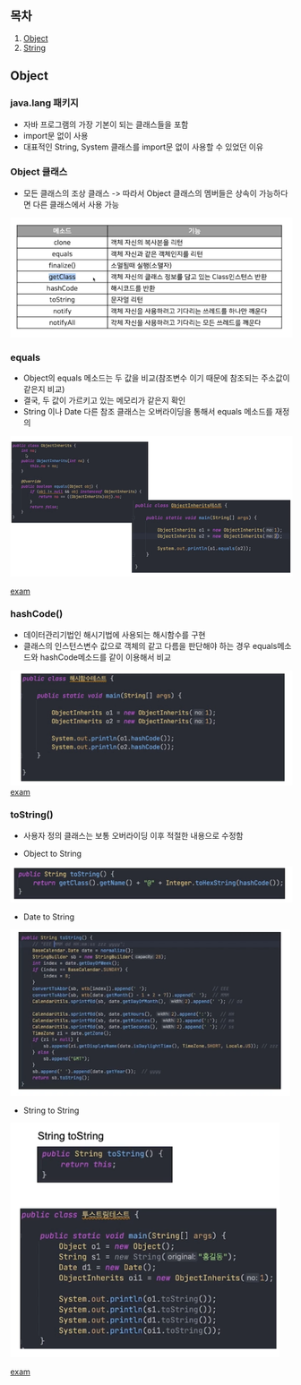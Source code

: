 ## 목차
1. [Object](#object)
2. [String](#string)

## Object 

### java.lang 패키지
- 자바 프로그램의 가장 기본이 되는 클래스들을 포함
- import문 없이 사용
- 대표적인 String, System 클래스를 import문 없이 사용할 수 있었던 이유

### Object 클래스
- 모든 클래스의 조상 클래스 -> 따라서 Object 클래스의 멤버들은 상속이 가능하다면 다른 클래스에서 사용 가능

![](img/2022-05-02-05-11-27.png)

### equals
- Object의 equals 메소드는 두 값을 비교(참조변수 이기 때문에 참조되는 주소값이 같은지 비교)
- 결국, 두 값이 가르키고 있는 메모리가 같은지 확인
- String 이나 Date 다른 참조 클래스는 오버라이딩을 통해서 equals 메소드를 재정의

![](img/2022-05-02-05-12-46.png)

[exam](object/exam01/EqualSample.java)

### hashCode()
- 데이터관리기법인 해시기법에 사용되는 해시함수를 구현
- 클래스의 인스턴스변수 값으로 객체의 같고 다름을 판단해야 하는 경우 equals메소드와 hashCode메소드를 같이 이용해서 비교

![](img/2022-05-02-05-27-54.png)
[exam](object/exam01/HashSample.java)

### toString()
- 사용자 정의 클래스는 보통 오버라이딩 이후 적절한 내용으로 수정함

- Object to String

![](img/2022-05-02-05-29-22.png)

- Date to String

![](img/2022-05-02-05-29-35.png)

- String to String

![](img/2022-05-02-05-29-50.png)

[exam](object/exam01/ToStringSample.java)



